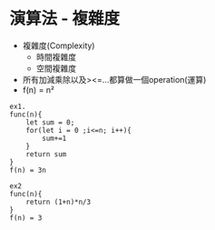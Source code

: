 # 演算法 - 複雜度
* 複雜度(Complexity)
    -    時間複雜度
    -    空間複雜度
* 所有加減乘除以及><=...都算做一個operation(運算)
* f(n) = n²
```
ex1.
func(n){
    let sum = 0;
    for(let i = 0 ;i<=n; i++){
        sum+=1
    }
    return sum
}
f(n) = 3n
```
```
ex2
func(n){
    return (1+n)*n/3
}
f(n) = 3
```